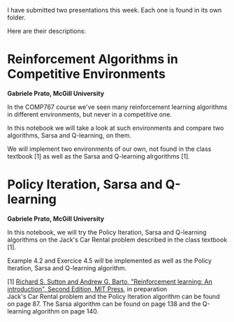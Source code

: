 I have submitted two presentations this week. Each one is found in its own folder.

Here are their descriptions:

# Reinforcement Algorithms in Competitive Environments
<b>Gabriele Prato, McGill University</b>

In the COMP767 course we've seen many reinforcement learning algorithms in different environments, but never in a competitive one.

In this notebook we will take a look at such environments and compare two algorithms, Sarsa and Q-learning, on them.

We will implement two environments of our own, not found in the class textbook [1] as well as the Sarsa and Q-learning alrgorithms [1].<br/>


# Policy Iteration, Sarsa and Q-learning
<b>Gabriele Prato, McGill University</b>

In this notebook, we will try the Policy Iteration, Sarsa and Q-learning algorithms on the Jack's Car Rental problem described in the class textbook [1].

Example 4.2 and Exercice 4.5 will be implemented as well as the Policy Iteration, Sarsa and Q-learning algorithm.


[1] <a href="https://webdocs.cs.ualberta.ca/~sutton/book/the-book-2nd.html">Richard S. Sutton and Andrew G. Barto, "Reinforcement learning: An introduction", Second Edition, MIT Press</a>, in preparation<br />
Jack's Car Rental problem and the Policy Iteration algorithm can be found on page 87.
The Sarsa algorithm can be found on page 138 and the Q-learning algorithm on page 140.